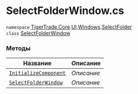 
# SelectFolderWindow.cs
`namespace` [TigerTrade.Core](../../../../TigerTrade.Core.md).[UI](../../../../TigerTrade.Core/UI.md).[Windows](../../../../TigerTrade.Core/UI/Windows.md).[SelectFolder](../../../../TigerTrade.Core/UI/Windows/SelectFolder.md)  
    `class` [SelectFolderWindow](../../SelectFolderWindow.cs.md)

### Методы
| Название | Описание |
| --- | --- |
| [`InitializeComponent`](./Методы/InitializeComponent.md) | *Описание* |
| [`SelectFolderWindow`](./Методы/SelectFolderWindow.md) | *Описание* |
